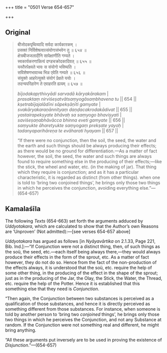 +++
title = "0501 Verse 654-657"

+++
## Original 
>
> बीजोदकपृथिव्यादि सर्वदा कार्यकारकम् ।  
> प्रसक्तं निर्विशेषत्वात्संयोगासंभवेन तु ॥ ६५४ ॥  
> क्षेत्रबीजजलादीनि सापेक्षाणीति गम्यते ।  
> स्वकार्यकरणान्नित्यं दण्डचक्रोदकादिवत् ॥ ६५५ ॥  
> यस्तैरपेक्ष्यते भावः स संयोगो भविष्यति ।  
> सविशेषणभावाच्च भिन्न एवेति गम्यते ॥ ६५६ ॥  
> संयुक्ते आहरेत्युक्ते संयोगं प्रेक्षते ययोः ।  
> तदन्यपरिहारेण ते एवाहरति ह्ययम् ॥ ६५७ ॥ 
>
> *bījodakapṛthivyādi sarvadā kāryakārakam* \|  
> *prasaktaṃ nirviśeṣatvātsaṃyogāsaṃbhavena tu* \|\| 654 \|\|  
> *kṣetrabījajalādīni sāpekṣāṇīti gamyate* \|  
> *svakāryakaraṇānnityaṃ daṇḍacakrodakādivat* \|\| 655 \|\|  
> *yastairapekṣyate bhāvaḥ sa saṃyogo bhaviṣyati* \|  
> *saviśeṣaṇabhāvācca bhinna eveti gamyate* \|\| 656 \|\|  
> *saṃyukte āharetyukte saṃyogaṃ prekṣate yayoḥ* \|  
> *tadanyaparihāreṇa te evāharati hyayam* \|\| 657 \|\| 
>
> “If there were no conjunction, then the soil, the seed, the water and the earth and such things should be always producing their effects; as there would be no ground for differentiation.—As a matter of fact however, the soil, the seed, the water and such things are always found to require something else in the producing of their effects;—like the stick, the wheel and water, etc. (in the making of jar). That thing which they require is conjunction; and as it has a particular characteristic, it is regarded as distinct (from other things). when one is told to ‘bring two conjoined things’, he brings only those two things in which he perceives the conjunction, avoiding everything else.”—(654-657)



## Kamalaśīla

The following *Texts* (654-663) set forth the arguments adduced by *Uddyotakara*, which are calculated to show that the Author’s own Reasons are ‘Unproven’ (Not admitted):—[see verses 654-657 above]

*Uddyotakara* has argued as follows [in *Nyāyavārtika* on 2.1.33, Page 221, Bib. Ind.]:—“If Conjunction were not a distinct thing, then, of such things as the soü, the seed, etc.—each itself being always there,—they would always produce their effects in the form of the sprout, etc. As a matter of fact however, they do not do so. Hence from the fact of the non-production of the effects always, it is understood that the soü, etc. require the help of some other thing, in the producing of the effect in the shape of the sprout; just as in the producing of the Jar, the Olay, the Stick, the Water, the Thread, etc. require the help of the Potter. Hence it is established that this something else that they need is *Conjunction*.

“Then again, the Conjunction between two substances is perceived as a qualification of those substances, and hence it is directly perceived as something different from those substances. For instance, when someone is told by another person to ‘bring two *conjoined* things’, he brings only those two things in which he perceives the Conjunction, and not any Substance at random. If the Conjunction were not something real and different, he might bring anything.

“All these arguments put inversely are to be used in proving the existence of *Disjunction*.”—(654-657)


